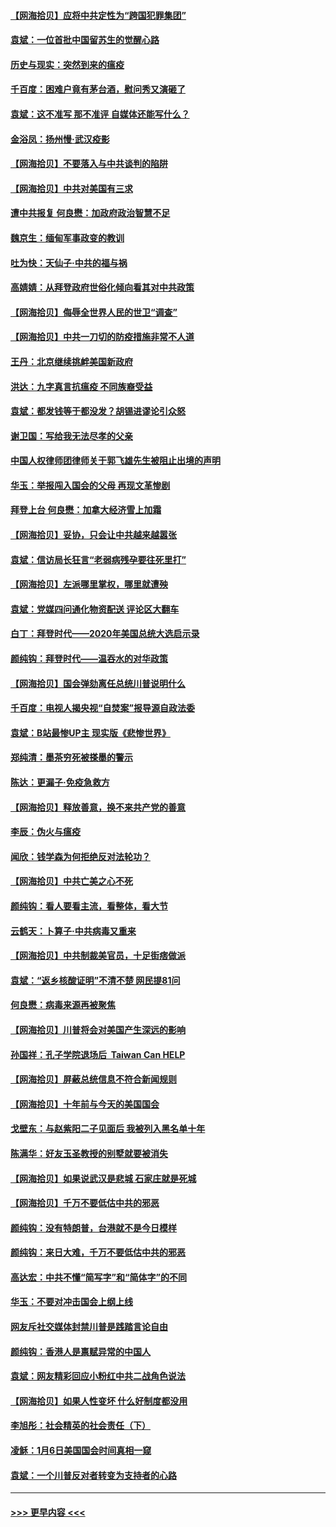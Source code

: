 #### [【网海拾贝】应将中共定性为“跨国犯罪集团”](../pages/nsc993/n12740430.md?t=02091351) 
#### [袁斌：一位首批中国留苏生的觉醒心路](../pages/nsc993/n12740396.md?t=02091351) 
#### [历史与现实：突然到来的瘟疫](../pages/nsc993/n12738507.md?t=02091351) 
#### [千百度：困难户竟有茅台酒，慰问秀又演砸了](../pages/nsc993/n12738362.md?t=02091351) 
#### [袁斌：这不准写 那不准评 自媒体还能写什么？](../pages/nsc993/n12737833.md?t=02091351) 
#### [金浴凤：扬州慢‧武汉疫影](../pages/nsc993/n12737248.md?t=02091351) 
#### [【网海拾贝】不要落入与中共谈判的陷阱](../pages/nsc993/n12735229.md?t=02091351) 
#### [【网海拾贝】中共对美国有三求](../pages/nsc993/n12735197.md?t=02091351) 
#### [遭中共报复 何良懋：加政府政治智慧不足](../pages/nsc993/n12734323.md?t=02091351) 
#### [魏京生：缅甸军事政变的教训](../pages/nsc993/n12732470.md?t=02091351) 
#### [吐为快：天仙子·中共的福与祸](../pages/nsc993/n12732165.md?t=02091351) 
#### [高婧婧：从拜登政府世俗化倾向看其对中共政策](../pages/nsc993/n12730028.md?t=02091351) 
#### [【网海拾贝】侮辱全世界人民的世卫“调查”](../pages/nsc993/n12727884.md?t=02091351) 
#### [【网海拾贝】中共一刀切的防疫措施非常不人道](../pages/nsc993/n12724879.md?t=02091351) 
#### [王丹：北京继续挑衅美国新政府](../pages/nsc993/n12722456.md?t=02091351) 
#### [洪达：九字真言抗瘟疫 不同族裔受益](../pages/nsc993/n12722448.md?t=02091351) 
#### [袁斌：都发钱等于都没发？胡锡进谬论引众怒](../pages/nsc993/n12722393.md?t=02091351) 
#### [谢卫国：写给我无法尽孝的父亲](../pages/nsc993/n12720325.md?t=02091351) 
#### [中国人权律师团律师关于郭飞雄先生被阻止出境的声明](../pages/nsc993/n12720203.md?t=02091351) 
#### [华玉：举报闯入国会的父母 再现文革惨剧](../pages/nsc993/n12719070.md?t=02091351) 
#### [拜登上台 何良懋：加拿大经济雪上加霜](../pages/nsc993/n12718943.md?t=02091351) 
#### [【网海拾贝】妥协，只会让中共越来越嚣张](../pages/nsc993/n12717392.md?t=02091351) 
#### [袁斌：信访局长狂言“老弱病残孕要往死里打”](../pages/nsc993/n12717343.md?t=02091351) 
#### [【网海拾贝】左派哪里掌权，哪里就遭殃](../pages/nsc993/n12715009.md?t=02091351) 
#### [袁斌：党媒四问通化物资配送 评论区大翻车](../pages/nsc993/n12714950.md?t=02091351) 
#### [白丁：拜登时代——2020年美国总统大选启示录](../pages/nsc993/n12714920.md?t=02091351) 
#### [颜纯钩：拜登时代——温吞水的对华政策](../pages/nsc993/n12713245.md?t=02091351) 
#### [【网海拾贝】国会弹劾离任总统川普说明什么](../pages/nsc993/n12712816.md?t=02091351) 
#### [千百度：电视人揭央视“自焚案”报导源自政法委](../pages/nsc993/n12709760.md?t=02091351) 
#### [袁斌：B站最惨UP主 现实版《悲惨世界》](../pages/nsc993/n12709686.md?t=02091351) 
#### [郑纯清：墨茶穷死被搽墨的警示](../pages/nsc993/n12709262.md?t=02091351) 
#### [陈达：更漏子·免疫急救方](../pages/nsc993/n12709244.md?t=02091351) 
#### [【网海拾贝】释放善意，换不来共产党的善意](../pages/nsc993/n12708361.md?t=02091351) 
#### [李辰：伪火与瘟疫](../pages/nsc993/n12707981.md?t=02091351) 
#### [闻欣：钱学森为何拒绝反对法轮功？](../pages/nsc993/n12707407.md?t=02091351) 
#### [【网海拾贝】中共亡美之心不死](../pages/nsc993/n12707621.md?t=02091351) 
#### [颜纯钩：看人要看主流，看整体，看大节](../pages/nsc993/n12707536.md?t=02091351) 
#### [云鹤天：卜算子‧中共病毒又重来](../pages/nsc993/n12707408.md?t=02091351) 
#### [【网海拾贝】中共制裁美官员，十足街痞做派](../pages/nsc993/n12705115.md?t=02091351) 
#### [袁斌：“返乡核酸证明”不清不楚 网民提81问](../pages/nsc993/n12704982.md?t=02091351) 
#### [何良懋：病毒来源再被聚焦](../pages/nsc993/n12704944.md?t=02091351) 
#### [【网海拾贝】川普将会对美国产生深远的影响](../pages/nsc993/n12703045.md?t=02091351) 
#### [孙国祥：孔子学院退场后  Taiwan Can HELP](../pages/nsc993/n12702430.md?t=02091351) 
#### [【网海拾贝】屏蔽总统信息不符合新闻规则](../pages/nsc993/n12699998.md?t=02091351) 
#### [【网海拾贝】十年前与今天的美国国会](../pages/nsc993/n12696993.md?t=02091351) 
#### [戈壁东：与赵紫阳二子见面后 我被列入黑名单十年](../pages/nsc993/n12696215.md?t=02091351) 
#### [陈满华：好友玉圣教授的别墅就要被消失](../pages/nsc993/n12695411.md?t=02091351) 
#### [【网海拾贝】如果说武汉是悲城 石家庄就是死城](../pages/nsc993/n12694589.md?t=02091351) 
#### [【网海拾贝】千万不要低估中共的邪恶](../pages/nsc993/n12692771.md?t=02091351) 
#### [颜纯钩：没有特朗普，台港就不是今日模样](../pages/nsc993/n12692678.md?t=02091351) 
#### [颜纯钩：来日大难，千万不要低估中共的邪恶](../pages/nsc993/n12692080.md?t=02091351) 
#### [高达宏：中共不懂“简写字”和“简体字”的不同](../pages/nsc993/n12692068.md?t=02091351) 
#### [华玉：不要对冲击国会上纲上线](../pages/nsc993/n12689948.md?t=02091351) 
#### [网友斥社交媒体封禁川普是践踏言论自由](../pages/nsc993/n12687482.md?t=02091351) 
#### [颜纯钩：香港人是禀赋异常的中国人](../pages/nsc993/n12685142.md?t=02091351) 
#### [袁斌：网友精彩回应小粉红中共二战角色说法](../pages/nsc993/n12684994.md?t=02091351) 
#### [【网海拾贝】如果人性变坏 什么好制度都没用](../pages/nsc993/n12683000.md?t=02091351) 
#### [李旭彤：社会精英的社会责任（下）](../pages/nsc993/n12680604.md?t=02091351) 
#### [凌稣：1月6日美国国会时间真相一窥](../pages/nsc993/n12682780.md?t=02091351) 
#### [袁斌：一个川普反对者转变为支持者的心路](../pages/nsc993/n12682700.md?t=02091351) 

----
#### [ >>> 更早内容 <<< ](../indexes/nsc993-earlier.md)
